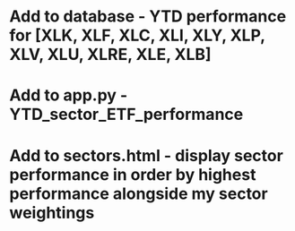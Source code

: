 # Add to database - YTD performance for [XLK, XLF, XLC, XLI, XLY, XLP, XLV, XLU, XLRE, XLE, XLB]
# Add to app.py - YTD_sector_ETF_performance
# Add to sectors.html - display sector performance in order by highest performance alongside my sector weightings
